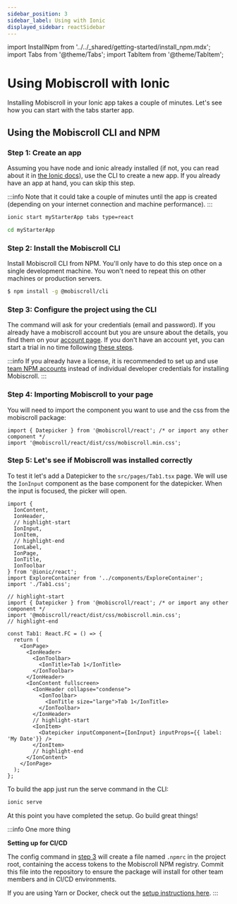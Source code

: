 ```yaml
---
sidebar_position: 3
sidebar_label: Using with Ionic
displayed_sidebar: reactSidebar
---
```


import InstallNpm from '../../_shared/getting-started/install_npm.mdx';
import Tabs from '@theme/Tabs';
import TabItem from '@theme/TabItem';

# Using Mobiscroll with Ionic

Installing Mobiscroll in your Ionic app takes a couple of minutes. Let's see how you can start with the tabs starter app.


## Using the Mobiscroll CLI and NPM

### Step 1: Create an app

Assuming you have node and ionic already installed (if not, you can read about it in [the Ionic docs](https://ionicframework.com/#cli)), use the CLI to create a new app.
If you already have an app at hand, you can skip this step.

:::info
Note that it could take a couple of minutes until the app is created (depending on your internet connection and machine performance).
:::

```bash
ionic start myStarterApp tabs type=react
```
```bash
cd myStarterApp
```

### Step 2: Install the Mobiscroll CLI

Install Mobiscroll CLI from NPM. You'll only have to do this step once on a single development machine. You won't need to repeat this on other machines or production servers.

```bash
$ npm install -g @mobiscroll/cli
```

### Step 3: Configure the project using the CLI

<InstallNpm framework="ionic" />

The command will ask for your credentials (email and password). If you already have a mobiscroll account but you are unsure about the details, you find them on your [account page](https://mobiscroll.com/account). If you don't have an account yet, you can start a trial in no time following [these steps](./installation.md#starting-with-the-trial).

:::info
If you already have a license, it is recommended to set up and use [team NPM accounts](http://help.mobiscroll.com/en/articles/8095168-team-npm-accounts) instead of individual developer credentials for installing Mobiscroll.
:::

### Step 4: Importing Mobiscroll to your page

You will need to import the component you want to use and the css from the mobiscroll package:

```tsx
import { Datepicker } from '@mobiscroll/react'; /* or import any other component */
import '@mobiscroll/react/dist/css/mobiscroll.min.css';
```

### Step 5: Let's see if Mobiscroll was installed correctly

To test it let's add a Datepicker to the `src/pages/Tab1.tsx` page. We will use the `IonInput` component as the base component for the datepicker. When the input is focused, the picker will open.

```tsx
import {
  IonContent,
  IonHeader,
  // highlight-start
  IonInput,
  IonItem,
  // highlight-end
  IonLabel,
  IonPage,
  IonTitle,
  IonToolbar
} from '@ionic/react';
import ExploreContainer from '../components/ExploreContainer';
import './Tab1.css';

// highlight-start
import { Datepicker } from '@mobiscroll/react'; /* or import any other component */
import '@mobiscroll/react/dist/css/mobiscroll.min.css';
// highlight-end

const Tab1: React.FC = () => {
  return (
    <IonPage>
      <IonHeader>
        <IonToolbar>
          <IonTitle>Tab 1</IonTitle>
        </IonToolbar>
      </IonHeader>
      <IonContent fullscreen>
        <IonHeader collapse="condense">
          <IonToolbar>
            <IonTitle size="large">Tab 1</IonTitle>
          </IonToolbar>
        </IonHeader>
        // highlight-start
        <IonItem>
          <Datepicker inputComponent={IonInput} inputProps={{ label: 'My Date'}} />
        </IonItem>
        // highlight-end
      </IonContent>
    </IonPage>
  );
};
```

To build the app just run the serve command in the CLI:

```bash
ionic serve
```

At this point you have completed the setup. Go build great things!

:::info One more thing

**Setting up for CI/CD**

The config command in [step 3](#step-3-configure-the-project-using-the-cli) will create a file named `.npmrc` in the project root, containing the access tokens to the Mobiscroll NPM registry. Commit this file into the repository to ensure the package will install for other team members and in CI/CD environments.

If you are using Yarn or Docker, check out the [setup instructions here](./installation.md#setting-up-for-cicd).
:::